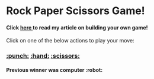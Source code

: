 <div>
  <h1>Rock Paper Scissors Game!</h1>
  <h4>Click 
    <a href="https://rijuth.hashnode.dev/develop-your-own-github-readme-game">here </a>to read my article on building your own game!
  </h4>
  <p>Click on one of the below actions to play your move:</p>
  <h3>
    <a href="https://github.com/MarkisDev/rock-paper-scissors/issues/new?title=rps|rock">:punch:</a>
    <a href="https://github.com/MarkisDev/rock-paper-scissors/issues/new?title=rps|paper">:hand:</a>
    <a href="https://github.com/MarkisDev/rock-paper-scissors/issues/new?title=rps|scissor">:scissors:</a>
  </h3>
  <h4>Previous winner was computer :robot:</h4>
</div>